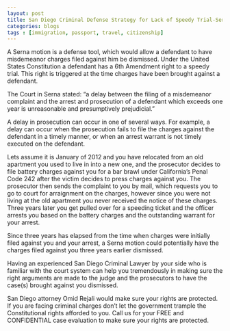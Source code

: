 ```yaml
---
layout: post
title: San Diego Criminal Defense Strategy for Lack of Speedy Trial-Serna Motions 
categories:	blogs
tags : [immigration, passport, travel, citizenship]
---
```


A Serna motion is a defense tool, which would allow a defendant to have misdemeanor charges filed against him be dismissed. Under the United States Constitution a defendant has a 6th Amendment right to a speedy trial. This right is triggered at the time charges have been brought against a defendant. 

The Court in Serna stated: “a delay between the filing of a misdemeanor complaint and the arrest and prosecution of a defendant which exceeds one year is unreasonable and presumptively prejudicial.” 

A delay in prosecution can occur in one of several ways. For example, a delay can occur when the prosecution fails to file the charges against the defendant in a timely manner, or when an arrest warrant is not timely executed on the defendant. 

Lets assume it is January of 2012 and you have relocated from an old apartment you used to live in into a new one, and the prosecutor decides to file battery charges against you for a bar brawl under California’s Penal Code 242 after the victim decides to press charges against you. The prosecutor then sends the complaint to you by mail, which requests you to go to court for arraignment on the charges, however since you were not living at the old apartment you never received the notice of these charges. Three years later you get pulled over for a speeding ticket and the officer arrests you based on the battery charges and the outstanding warrant for your arrest.

Since three years has elapsed from the time when charges were initially filed against you and your arrest, a Serna motion could potentially have the charges filed against you three years earlier dismissed.

Having an experienced San Diego Criminal Lawyer by your side who is familiar with the court system can help you tremendously in making sure the right arguments are made to the judge and the prosecutors to have the case(s) brought against you dismissed. 

San Diego attorney Omid Rejali would make sure your rights are protected. If you are facing criminal charges don’t let the government trample the Constitutional rights afforded to you. Call us for your FREE and CONFIDENTIAL case evaluation to make sure your rights are protected. 